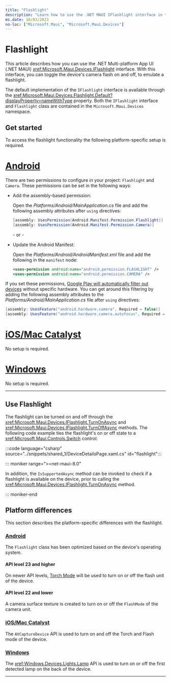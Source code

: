 ```yaml
---
title: "Flashlight"
description: "Learn how to use the .NET MAUI IFlashlight interface in the Microsoft.Maui.Devices namespace. This interface provides the ability to turn on or off the device's camera flash, to emulate a flashlight."
ms.date: 10/03/2023
no-loc: ["Microsoft.Maui", "Microsoft.Maui.Devices"]
---
```


# Flashlight

This article describes how you can use the .NET Multi-platform App UI (.NET MAUI) <xref:Microsoft.Maui.Devices.IFlashlight> interface. With this interface, you can toggle the device's camera flash on and off, to emulate a flashlight.

The default implementation of the `IFlashlight` interface is available through the <xref:Microsoft.Maui.Devices.Flashlight.Default?displayProperty=nameWithType> property. Both the `IFlashlight` interface and `Flashlight` class are contained in the `Microsoft.Maui.Devices` namespace.

## Get started

To access the flashlight functionality the following platform-specific setup is required.

<!-- markdownlint-disable MD025 -->
# [Android](#tab/android)

There are two permissions to configure in your project: `Flashlight` and `Camera`. These permissions can be set in the following ways:

- Add the assembly-based permission:

  Open the _Platforms/Android/MainApplication.cs_ file and add the following assembly attributes after `using` directives:

  ```csharp
  [assembly: UsesPermission(Android.Manifest.Permission.Flashlight)]
  [assembly: UsesPermission(Android.Manifest.Permission.Camera)]
  ```

  \- or -

- Update the Android Manifest:

  Open the _Platforms/Android/AndroidManifest.xml_ file and add the following in the `manifest` node:

  ```xml
  <uses-permission android:name="android.permission.FLASHLIGHT" />
  <uses-permission android:name="android.permission.CAMERA" />
  ```

<!-- TODO unsupported right now
  \- or -

- Use the Android project properties:

  <!-- TODO: Check on this value
  Right-click on the Android project and open the project's properties. Under _Android Manifest_ find the **Required permissions:** area and check the **FLASHLIGHT** and **CAMERA** permissions. This will automatically update the _AndroidManifest.xml_ file.

-->

If you set these permissions, [Google Play will automatically filter out devices](https://developer.android.com/guide/topics/manifest/uses-feature-element.html#permissions-features) without specific hardware. You can get around this filtering by adding the following assembly attributes to the _Platforms/Android/MainApplication.cs_ file after `using` directives:

```csharp
[assembly: UsesFeature("android.hardware.camera", Required = false)]
[assembly: UsesFeature("android.hardware.camera.autofocus", Required = false)]
```

# [iOS/Mac Catalyst](#tab/macios)

No setup is required.

# [Windows](#tab/windows)

No setup is required.

-----
<!-- markdownlint-enable MD025 -->

## Use Flashlight

The flashlight can be turned on and off through the <xref:Microsoft.Maui.Devices.IFlashlight.TurnOnAsync> and <xref:Microsoft.Maui.Devices.IFlashlight.TurnOffAsync> methods. The following code example ties the flashlight's on or off state to a <xref:Microsoft.Maui.Controls.Switch> control:

:::code language="csharp" source="../snippets/shared_1/DeviceDetailsPage.xaml.cs" id="flashlight":::

::: moniker range=">=net-maui-8.0"

In addition, the `IsSupportedAsync` method can be invoked to check if a flashlight is available on the device, prior to calling the <xref:Microsoft.Maui.Devices.IFlashlight.TurnOnAsync> method.

::: moniker-end

## Platform differences

This section describes the platform-specific differences with the flashlight.

<!-- markdownlint-disable MD025 -->
<!-- markdownlint-disable MD024 -->
### [Android](#tab/android)

The `Flashlight` class has been optimized based on the device's operating system.

#### API level 23 and higher

On newer API levels, [Torch Mode](https://developer.android.com/reference/android/hardware/camera2/CameraManager.html#setTorchMode) will be used to turn on or off the flash unit of the device.

#### API level 22 and lower

A camera surface texture is created to turn on or off the `FlashMode` of the camera unit.

### [iOS/Mac Catalyst](#tab/macios)

The `AVCaptureDevice` API is used to turn on and off the Torch and Flash mode of the device.

### [Windows](#tab/windows)

The <xref:Windows.Devices.Lights.Lamp> API is used to turn on or off the first detected lamp on the back of the device.

-----
<!-- markdownlint-enable MD024 -->
<!-- markdownlint-enable MD025 -->
